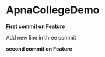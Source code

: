 # ApnaCollegeDemo
<B>First commit on Feature</B>
<p>Add new line in three commit</p>
<p><B>second commit on Feature</B></p>